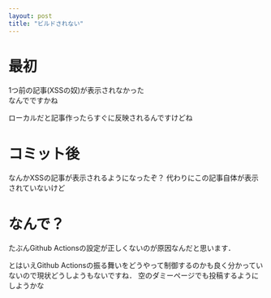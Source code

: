 ```yaml
---
layout: post
title: "ビルドされない"
---
```



# 最初
1つ前の記事(XSSの奴)が表示されなかった<br>
なんでですかね

ローカルだと記事作ったらすぐに反映されるんですけどね


# コミット後
なんかXSSの記事が表示されるようになったぞ？
代わりにこの記事自体が表示されていないけど

# なんで？
たぶんGithub Actionsの設定が正しくないのが原因なんだと思います．

とはいえGithub Actionsの振る舞いをどうやって制御するのかも良く分かっていないので現状どうしようもないですね．
空のダミーページでも投稿するようにしようかな
